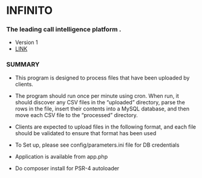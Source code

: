 # INFINITO #


### The leading call intelligence platform . ###

* Version 1
* [LINK](https://github.com/harleybalo/infinito.git)

### SUMMARY ###
* This program is designed to process files that have been uploaded by clients.
* The program should run once per minute using cron. When run, it should discover any CSV files in the “uploaded” directory, parse the rows in the file, insert their contents into a MySQL database, and then move each CSV file to the “processed” directory.
* Clients are expected to upload files in the following format, and each file should be validated to ensure that format has been used

* To Set up, please see config/parameters.ini file for DB credentials
* Application is available from app.php 
* Do composer install for PSR-4 autoloader
